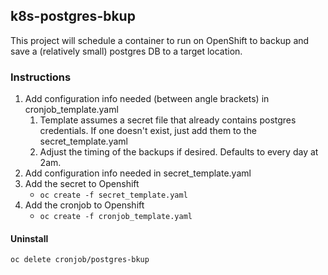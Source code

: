 ## k8s-postgres-bkup

This project will schedule a container to run on OpenShift to backup and save a (relatively small) postgres DB to a target location.

### Instructions

1. Add configuration info needed (between angle brackets) in cronjob_template.yaml
    1. Template assumes a secret file that already contains postgres credentials.  If one doesn't exist, just add them to the secret_template.yaml
    2. Adjust the timing of the backups if desired.  Defaults to every day at 2am.
2. Add configuration info needed in secret_template.yaml
3. Add the secret to Openshift
    - `oc create -f secret_template.yaml`
4. Add the cronjob to Openshift
    - `oc create -f cronjob_template.yaml`

#### Uninstall

`oc delete cronjob/postgres-bkup`
